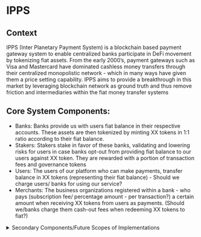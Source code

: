 # IPPS

## Context

IPPS (Inter Planetary Payment System) is a blockchain based payment gateway system to enable centralized banks participate in DeFi movement by tokenizing fiat assets. From the early 2000’s, payment gateways such as Visa and Mastercard have dominated cashless money transfers through their centralized monopolistic network - which in many ways have given them a price setting capability. IPPS aims to provide a breakthrough in this market by leveraging blockchain network as ground truth and thus remove friction and intermediaries within the fiat money transfer systems

## Core System Components:

- Banks: Banks provide us with users fiat balance in their respective accounts. These assets are then tokenized by minting XX tokens in 1:1 ratio according to their fiat balance.
- Stakers: Stakers stake in favor of these banks, validating and lowering risks for users in case banks opt-out from providing fiat balance to our users against XX token. They are rewarded with a portion of transaction fees and governance tokens
- Users: The users of our platform who can make payments, transfer balance in XX tokens (representing their fiat balance) - Should we charge users/ banks for using our service? 
- Merchants: The business organizations registered within a bank - who pays (subscription fee/ percentage amount - per transaction?) a certain amount when receiving XX tokens from users as payments. (Should we/banks charge them cash-out fees when redeeming XX tokens to fiat?)

<details>
<summary>
Secondary Components/Future Scopes of Implementations
</summary>

- DAO: Stakers and contributors get governance tokens according to their contribution/ staking amount. Holding the governance token they can manipulate protocol parameters.
- Operators (Optional): The operators hold power to freeze an account (EOA) temporarily in case of loss of private keys/ cards until a certain time (maybe 24hrs) - which gives the user time to report lost/stolen card/keys to the DAO. The DAO after evaluating the report can assign a different wallet for him/her. (*As the wallets are whitelisted in contracts, the tokens can be manipulated by the DAO - in case of these incidents and the lost address can be replaced by the new one)

</details> 

